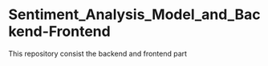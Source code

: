 # Sentiment_Analysis_Model_and_Backend-Frontend
This repository consist the backend and frontend part 
